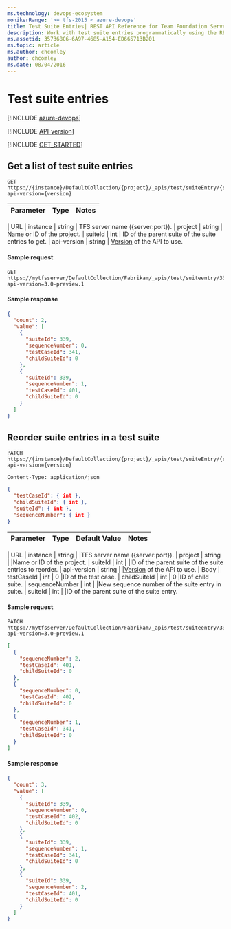 ```yaml
---
ms.technology: devops-ecosystem
monikerRange: '>= tfs-2015 < azure-devops'
title: Test Suite Entries| REST API Reference for Team Foundation Server
description: Work with test suite entries programmatically using the REST APIs for Team Foundation Server.
ms.assetid: 357368C6-6A97-4685-A154-ED665713B201
ms.topic: article
ms.author: chcomley
author: chcomley
ms.date: 08/04/2016
---
```


# Test suite entries

[!INCLUDE [azure-devops](../_data/azure-devops-message.md)]

[!INCLUDE [API_version](../_data/version3-preview1.md)]

[!INCLUDE [GET_STARTED](../_data/get-started.md)]

## Get a list of test suite entries

```no-highlight
GET https://{instance}/DefaultCollection/{project}/_apis/test/suiteEntry/{suiteId}?api-version={version}
```

| Parameter | Type | Notes |
| :-------- | :--- | :---- |


| URL
| instance | string | TFS server name ({server:port}).
| project | string | Name or ID of the project.
| suiteId | int | ID of the parent suite of the suite entries to get.
| api-version | string | [Version](../../concepts/rest-api-versioning.md) of the API to use.

#### Sample request

```
GET https://mytfsserver/DefaultCollection/Fabrikam/_apis/test/suiteentry/339?api-version=3.0-preview.1
```

#### Sample response

```json
{
  "count": 2,
  "value": [
    {
      "suiteId": 339,
      "sequenceNumber": 0,
      "testCaseId": 341,
      "childSuiteId": 0
    },
    {
      "suiteId": 339,
      "sequenceNumber": 1,
      "testCaseId": 401,
      "childSuiteId": 0
    }
  ]
}
```

## Reorder suite entries in a test suite

```no-highlight
PATCH https://{instance}/DefaultCollection/{project}/_apis/test/suiteEntry/{suiteId}?api-version={version}
```

```http
Content-Type: application/json
```

```json
{
  "testCaseId": { int },
  "childSuiteId": { int },
  "suiteId": { int },
  "sequenceNumber": { int }
}
```

| Parameter | Type | Default Value | Notes |
| :-------- | :--- | :------------ | :---- |


| URL
| instance | string | |TFS server name ({server:port}).
| project | string | |Name or ID of the project.
| suiteId | int | |ID of the parent suite of the suite entries to reorder.
| api-version | string | |[Version](../../concepts/rest-api-versioning.md) of the API to use.
| Body
| testCaseId | int | 0 |ID of the test case.
| childSuiteId | int | 0 |ID of child suite.
| sequenceNumber | int | |New sequence number of the suite entry in suite.
| suiteId | int | |ID of the parent suite of the suite entry.

#### Sample request

```
PATCH https://mytfsserver/DefaultCollection/Fabrikam/_apis/test/suiteentry/339?api-version=3.0-preview.1
```

```json
[
  {
    "sequenceNumber": 2,
    "testCaseId": 401,
    "childSuiteId": 0
  },
  {
    "sequenceNumber": 0,
    "testCaseId": 402,
    "childSuiteId": 0
  },
  {
    "sequenceNumber": 1,
    "testCaseId": 341,
    "childSuiteId": 0
  }
]
```

#### Sample response

```json
{
  "count": 3,
  "value": [
    {
      "suiteId": 339,
      "sequenceNumber": 0,
      "testCaseId": 402,
      "childSuiteId": 0
    },
    {
      "suiteId": 339,
      "sequenceNumber": 1,
      "testCaseId": 341,
      "childSuiteId": 0
    },
    {
      "suiteId": 339,
      "sequenceNumber": 2,
      "testCaseId": 401,
      "childSuiteId": 0
    }
  ]
}
```
